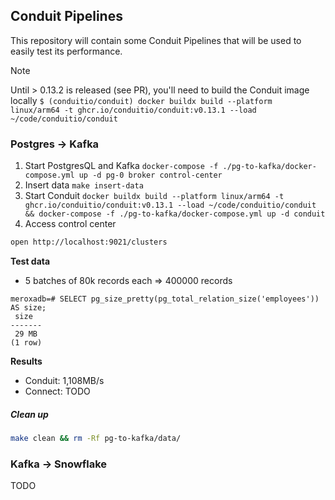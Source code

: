## Conduit Pipelines

This repository will contain some Conduit Pipelines that will be used to easily test its performance.

> [!NOTE]  
> Until > 0.13.2 is released (see PR), you'll need to build the Conduit image locally
> `$ (conduitio/conduit) docker buildx build --platform linux/arm64 -t ghcr.io/conduitio/conduit:v0.13.1 --load ~/code/conduitio/conduit`

### Postgres -> Kafka


1. Start PostgresQL and Kafka `docker-compose -f ./pg-to-kafka/docker-compose.yml up -d pg-0 broker control-center`
1. Insert data `make insert-data`
1. Start Conduit `docker buildx build --platform linux/arm64 -t ghcr.io/conduitio/conduit:v0.13.1 --load ~/code/conduitio/conduit && docker-compose -f ./pg-to-kafka/docker-compose.yml up -d conduit`
1. Access control center


```bash
open http://localhost:9021/clusters
```

**Test data**

- 5 batches of 80k records each => 400000 records

```
meroxadb=# SELECT pg_size_pretty(pg_total_relation_size('employees')) AS size;
 size  
-------
 29 MB
(1 row)
```

**Results**

- Conduit: 1,108MB/s 
- Connect: TODO

##### Clean up

```bash
make clean && rm -Rf pg-to-kafka/data/
```

### Kafka -> Snowflake

TODO



